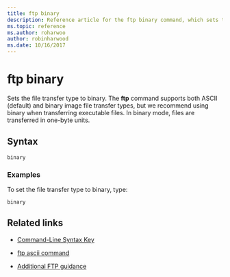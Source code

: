 ```yaml
---
title: ftp binary
description: Reference article for the ftp binary command, which sets the file transfer type to binary.
ms.topic: reference
ms.author: roharwoo
author: robinharwood
ms.date: 10/16/2017
---
```


# ftp binary



Sets the file transfer type to binary. The **ftp** command supports both ASCII (default) and binary image file transfer types, but we recommend using binary when transferring executable files. In binary mode, files are transferred in one-byte units.

## Syntax

```
binary
```

### Examples

To set the file transfer type to binary, type:

```
binary
```

## Related links

- [Command-Line Syntax Key](command-line-syntax-key.md)

- [ftp ascii command](ftp-ascii.md)

- [Additional FTP guidance](/previous-versions/orphan-topics/ws.10/cc756013(v=ws.10))
